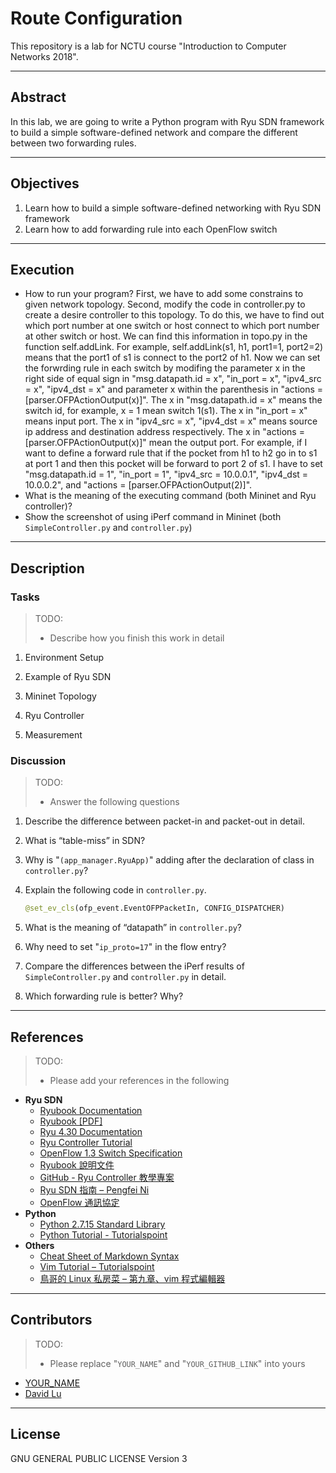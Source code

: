 # Route Configuration

This repository is a lab for NCTU course "Introduction to Computer Networks 2018".

---
## Abstract

In this lab, we are going to write a Python program with Ryu SDN framework to build a simple software-defined network and compare the different between two forwarding rules.

---
## Objectives

1. Learn how to build a simple software-defined networking with Ryu SDN framework
2. Learn how to add forwarding rule into each OpenFlow switch

---
## Execution

* How to run your program?
First, we have to add some constrains to given network topology. Second, modify the code in controller.py to create a desire controller to this topology. To do this, we have to find out which port number at one switch or host connect to which port number at other switch or host. We can find this information in topo.py in the function self.addLink. For example, self.addLink(s1, h1, port1=1, port2=2) means that the port1 of s1 is connect to the port2 of h1. Now we can set the forwrding rule in each switch by modifing the parameter x in the right side of equal sign in "msg.datapath.id = x", "in_port = x", "ipv4_src = x", "ipv4_dst = x" and parameter x within the parenthesis in "actions = [parser.OFPActionOutput(x)]". The x in "msg.datapath.id = x" means the switch id, for example, x = 1 mean switch 1(s1). The x in "in_port = x" means input port. The x in "ipv4_src = x", "ipv4_dst = x" means source ip address and destination address respectively. The x in "actions = [parser.OFPActionOutput(x)]" mean the output port.
For example, if I want to define a forward rule that if the pocket from h1 to h2 go in to s1 at port 1 and then this pocket will be forward to port 2 of s1. I have to set "msg.datapath.id = 1", "in_port = 1", "ipv4_src = 10.0.0.1", "ipv4_dst = 10.0.0.2", and "actions = [parser.OFPActionOutput(2)]".
* What is the meaning of the executing command (both Mininet and Ryu controller)?
* Show the screenshot of using iPerf command in Mininet (both `SimpleController.py` and `controller.py`)

---
## Description

### Tasks

> TODO:
> * Describe how you finish this work in detail

1. Environment Setup

2. Example of Ryu SDN

3. Mininet Topology

4. Ryu Controller

5. Measurement

### Discussion

> TODO:
> * Answer the following questions

1. Describe the difference between packet-in and packet-out in detail.
   
2. What is “table-miss” in SDN?
   
3. Why is "`(app_manager.RyuApp)`" adding after the declaration of class in `controller.py`?
   
4. Explain the following code in `controller.py`.
    ```python
    @set_ev_cls(ofp_event.EventOFPPacketIn, CONFIG_DISPATCHER)
    ```

5. What is the meaning of “datapath” in `controller.py`?
   
6. Why need to set "`ip_proto=17`" in the flow entry?
   
7. Compare the differences between the iPerf results of `SimpleController.py` and `controller.py` in detail.
   
8. Which forwarding rule is better? Why?

---
## References

> TODO: 
> * Please add your references in the following

* **Ryu SDN**
    * [Ryubook Documentation](https://osrg.github.io/ryu-book/en/html/)
    * [Ryubook [PDF]](https://osrg.github.io/ryu-book/en/Ryubook.pdf)
    * [Ryu 4.30 Documentation](https://github.com/mininet/mininet/wiki/Introduction-to-Mininet)
    * [Ryu Controller Tutorial](http://sdnhub.org/tutorials/ryu/)
    * [OpenFlow 1.3 Switch Specification](https://www.opennetworking.org/wp-content/uploads/2014/10/openflow-spec-v1.3.0.pdf)
    * [Ryubook 說明文件](https://osrg.github.io/ryu-book/zh_tw/html/)
    * [GitHub - Ryu Controller 教學專案](https://github.com/OSE-Lab/Learning-SDN/blob/master/Controller/Ryu/README.md)
    * [Ryu SDN 指南 – Pengfei Ni](https://feisky.gitbooks.io/sdn/sdn/ryu.html)
    * [OpenFlow 通訊協定](https://osrg.github.io/ryu-book/zh_tw/html/openflow_protocol.html)
* **Python**
    * [Python 2.7.15 Standard Library](https://docs.python.org/2/library/index.html)
    * [Python Tutorial - Tutorialspoint](https://www.tutorialspoint.com/python/)
* **Others**
    * [Cheat Sheet of Markdown Syntax](https://www.markdownguide.org/cheat-sheet)
    * [Vim Tutorial – Tutorialspoint](https://www.tutorialspoint.com/vim/index.htm)
    * [鳥哥的 Linux 私房菜 – 第九章、vim 程式編輯器](http://linux.vbird.org/linux_basic/0310vi.php)

---
## Contributors

> TODO:
> * Please replace "`YOUR_NAME`" and "`YOUR_GITHUB_LINK`" into yours

* [YOUR_NAME](YOUR_GITHUB_LINK)
* [David Lu](https://github.com/yungshenglu)

---
## License

GNU GENERAL PUBLIC LICENSE Version 3
